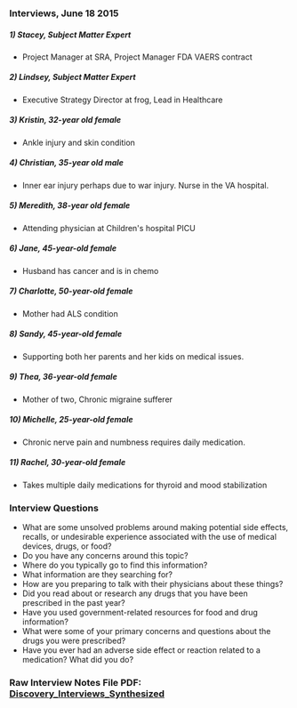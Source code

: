### Interviews, June 18 2015
##### 1) Stacey, Subject Matter Expert
* Project Manager at SRA, Project Manager FDA VAERS contract

##### 2) Lindsey, Subject Matter Expert 
* Executive Strategy Director at frog, Lead in Healthcare 

##### 3) Kristin, 32-year old female
* Ankle injury and skin condition	

##### 4) Christian, 35-year old male 
* Inner ear injury perhaps due to war injury. Nurse in the VA hospital.	

##### 5) Meredith, 38-year old female
* Attending physician at Children's hospital PICU

##### 6) Jane, 45-year-old female
* Husband has cancer and is in chemo

##### 7) Charlotte, 50-year-old female
* Mother had ALS condition 

##### 8) Sandy, 45-year-old female
* Supporting both her parents and her kids on medical issues.

##### 9) Thea, 36-year-old female
* Mother of two, Chronic migraine sufferer

##### 10) Michelle, 25-year-old female 
* Chronic nerve pain and numbness requires daily medication. 

##### 11) Rachel, 30-year-old female 
* Takes multiple daily medications for thyroid and mood stabilization

### Interview Questions
* What are some unsolved problems around making potential side effects, recalls, or undesirable experience associated with the use of medical devices, drugs, or food?
* Do you have any concerns around this topic?
* Where do you typically go to find this information?
* What information are they searching for?
* How are you preparing to talk with their physicians about these things?
* Did you read about or research any drugs that you have been prescribed in the past year?
* Have you used government-related resources for food and drug information?
* What were some of your primary concerns and questions about the drugs you were prescribed?
* Have you ever had an adverse side effect or reaction related to a medication? What did you do? 

### Raw Interview Notes File PDF: [Discovery_Interviews_Synthesized](https://github.com/SRA-18F-GSA-Agile-Services/checkFDA/blob/master/project_resources/User_Centered_Design_Process/Discovery/Discovery_Artifacts/Discovery_Interviews_Synthesized_Excel.pdf)
